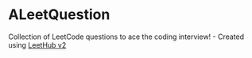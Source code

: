 # ALeetQuestion
Collection of LeetCode questions to ace the coding interview! - Created using [LeetHub v2](https://github.com/arunbhardwaj/LeetHub-2.0)
